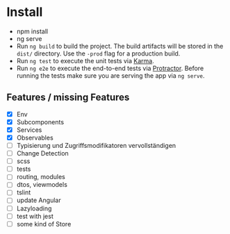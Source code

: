 # Install
  * npm install
  * ng serve 
  * Run `ng build` to build the project. The build artifacts will be stored in the `dist/` directory. Use the `-prod` flag for a production build.
  * Run `ng test` to execute the unit tests via [Karma](https://karma-runner.github.io).
  * Run `ng e2e` to execute the end-to-end tests via [Protractor](http://www.protractortest.org/). Before running the tests make sure you are serving the app via `ng serve`.
  
  ## Features / missing Features
  
  * [x] Env
  * [x] Subcomponents
  * [x] Services
  * [x] Observables
  * [ ] Typisierung und Zugriffsmodifikatoren vervollständigen
  * [ ] Change Detection
  * [ ] scss
  * [ ] tests
  * [ ] routing, modules
  * [ ] dtos, viewmodels
  * [ ] tslint
  * [ ] update Angular
  * [ ] Lazyloading
  * [ ] test with jest
  * [ ] some kind of Store
